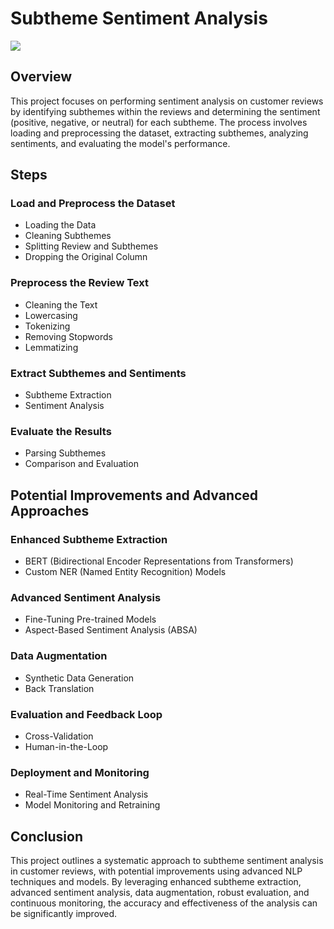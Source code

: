 # Subtheme Sentiment Analysis

![]([https://example.com/images/example.jpg](https://cdn.dribbble.com/users/113062/screenshots/2812589/bots.gif))

## Overview
This project focuses on performing sentiment analysis on customer reviews by identifying subthemes within the reviews and determining the sentiment (positive, negative, or neutral) for each subtheme. The process involves loading and preprocessing the dataset, extracting subthemes, analyzing sentiments, and evaluating the model's performance.

## Steps

### Load and Preprocess the Dataset
- Loading the Data
- Cleaning Subthemes
- Splitting Review and Subthemes
- Dropping the Original Column

### Preprocess the Review Text
- Cleaning the Text
- Lowercasing
- Tokenizing
- Removing Stopwords
- Lemmatizing

### Extract Subthemes and Sentiments
- Subtheme Extraction
- Sentiment Analysis

### Evaluate the Results
- Parsing Subthemes
- Comparison and Evaluation

## Potential Improvements and Advanced Approaches

### Enhanced Subtheme Extraction
- BERT (Bidirectional Encoder Representations from Transformers)
- Custom NER (Named Entity Recognition) Models

### Advanced Sentiment Analysis
- Fine-Tuning Pre-trained Models
- Aspect-Based Sentiment Analysis (ABSA)

### Data Augmentation
- Synthetic Data Generation
- Back Translation

### Evaluation and Feedback Loop
- Cross-Validation
- Human-in-the-Loop

### Deployment and Monitoring
- Real-Time Sentiment Analysis
- Model Monitoring and Retraining

## Conclusion
This project outlines a systematic approach to subtheme sentiment analysis in customer reviews, with potential improvements using advanced NLP techniques and models. By leveraging enhanced subtheme extraction, advanced sentiment analysis, data augmentation, robust evaluation, and continuous monitoring, the accuracy and effectiveness of the analysis can be significantly improved.
